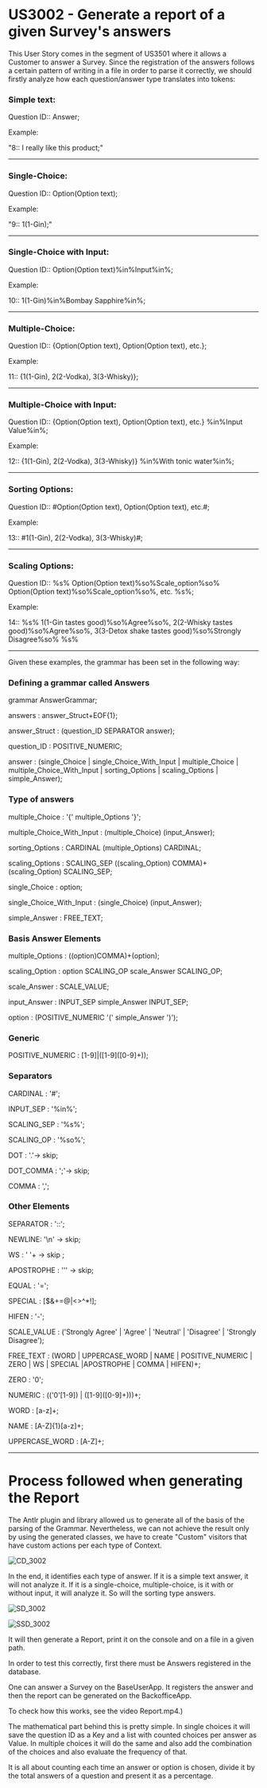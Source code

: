 # US3002 - Generate a report of a given Survey's answers

This User Story comes in the segment of US3501 where it allows a Customer to answer a Survey.
Since the registration of the answers follows a certain pattern of writing in a file in order to parse it correctly, we should firstly analyze how each question/answer type translates into tokens:

### Simple text:

Question ID::
Answer;

Example:

"8::
I really like this product;"
_______________________________

### Single-Choice:

Question ID::
Option(Option text);

Example:

"9::
1(1-Gin);"
_______________________________

### Single-Choice with Input:

Question ID::
Option(Option text)%in%Input%in%;

Example:

10::
1(1-Gin)%in%Bombay Sapphire%in%;
_______________________________

### Multiple-Choice:

Question ID::
{Option(Option text),
Option(Option text),
etc.};

Example:

11::
{1(1-Gin),
2(2-Vodka),
3(3-Whisky)};
_______________________________

### Multiple-Choice with Input:

Question ID::
{Option(Option text),
Option(Option text),
etc.}
%in%Input Value%in%;

Example:

12::
{1(1-Gin),
2(2-Vodka),
3(3-Whisky)}
%in%With tonic water%in%;
_______________________________

### Sorting Options:

Question ID::
\#Option(Option text),
Option(Option text),
etc.#;

Example:

13::
\#1(1-Gin),
2(2-Vodka),
3(3-Whisky)#;
_______________________________

### Scaling Options:

Question ID::
%s%
Option(Option text)%so%Scale_option%so%
Option(Option text)%so%Scale_option%so%,
etc.
%s%;

Example:

14::
%s%
1(1-Gin tastes good)%so%Agree%so%,
2(2-Whisky tastes good)%so%Agree%so%,
3(3-Detox shake tastes good)%so%Strongly Disagree%so%
%s%
_______________________________

Given these examples, the grammar has been set in the following way:

### Defining a grammar called Answers

grammar AnswerGrammar;

answers : answer_Struct+EOF{1};

answer_Struct : (question_ID SEPARATOR answer);

question_ID : POSITIVE_NUMERIC;

answer : (single_Choice | single_Choice_With_Input | multiple_Choice | multiple_Choice_With_Input | sorting_Options | scaling_Options | simple_Answer);

### Type of answers

multiple_Choice : '{' multiple_Options '}';

multiple_Choice_With_Input : (multiple_Choice) (input_Answer);

sorting_Options : CARDINAL (multiple_Options) CARDINAL;

scaling_Options : SCALING_SEP ((scaling_Option) COMMA)+(scaling_Option) SCALING_SEP;

single_Choice : option;

single_Choice_With_Input : (single_Choice) (input_Answer);

simple_Answer : FREE_TEXT;

### Basis Answer Elements

multiple_Options : ((option)COMMA)+(option);

scaling_Option :  option SCALING_OP scale_Answer SCALING_OP;

scale_Answer : SCALE_VALUE;

input_Answer : INPUT_SEP simple_Answer INPUT_SEP;

option : (POSITIVE_NUMERIC '(' simple_Answer ')');

### Generic
POSITIVE_NUMERIC : [1-9]|(\[1-9]([0-9]+));

### Separators

CARDINAL : '#';

INPUT_SEP : '%in%';

SCALING_SEP : '%s%';

SCALING_OP : '%so%';

DOT : '.'-> skip;

DOT_COMMA : ';'-> skip;

COMMA : ',';

### Other Elements
SEPARATOR : '::';

NEWLINE: '\n' -> skip;

WS : ' '+ -> skip ;

APOSTROPHE : '\'' -> skip;

EQUAL : '=';

SPECIAL : [$&+=@|<>^*!];

HIFEN : '-';

SCALE_VALUE :  ('Strongly Agree' | 'Agree' | 'Neutral' | 'Disagree' | 'Strongly Disagree');

FREE_TEXT : (WORD | UPPERCASE_WORD | NAME | POSITIVE_NUMERIC | ZERO | WS | SPECIAL |APOSTROPHE | COMMA | HIFEN)+;

ZERO : '0';

NUMERIC : (('0'[1-9]) | (\[1-9]([0-9]+)))+;

WORD : [a-z]+;

NAME : [A-Z]{1}[a-z]+;

UPPERCASE_WORD : [A-Z]+;

__________________________________

# Process followed when generating the Report

The Antlr plugin and library allowed us to generate all of the basis of the parsing of the Grammar.
Nevertheless, we can not achieve the result only by using the generated classes, we have to create "Custom" visitors that have custom actions per each type of Context.

![CD_3002](CD3002_AnswerReport.svg)

In the end, it identifies each type of answer. If it is a simple text answer, it will not analyze it.
If it is a single-choice, multiple-choice, is it with or without input, it will analyze it. So will the sorting type answers.

![SD_3002](SD3002_AnswerReport.svg)

![SSD_3002](SSD3002_AnswerReport.svg)

It will then generate a Report, print it on the console and on a file in a given path.

In order to test this correctly, first there must be Answers registered in the database.

One can answer a Survey on the BaseUserApp. It registers the answer and then the report can be generated on the BackofficeApp.

To check how this works, see the video Report.mp4.)

The mathematical part behind this is pretty simple. In single choices it will save the question ID as a Key and a list with counted choices per answer as Value.
In multiple choices it will do the same and also add the combination of the choices and also evaluate the frequency of that.

It is all about counting each time an answer or option is chosen, divide it by the total answers of a question and present it as a percentage.